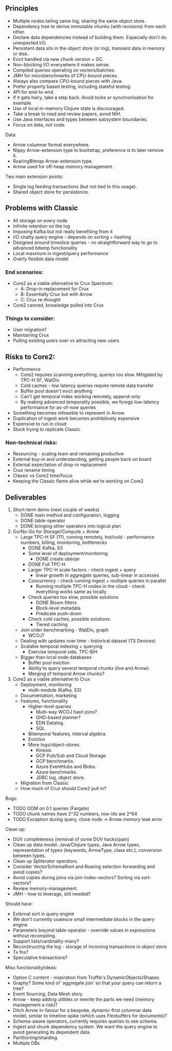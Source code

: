 ## Principles

- Multiple nodes tailing same log, sharing the same object store.
- Dependency tree to derive immutable chunks (with revisions) from each other.
- Declare data dependencies instead of building them. Especially don't do unexpected I/O.
- Persistent data sits in the object store (or log), transient data in memory or disk.
- Evict handled via new chunk version + GC.
- Non-blocking I/O everywhere it makes sense.
- Compiled queries operating on vectors/batches.
- JMH for microbenchmarks of CPU-bound pieces.
- Always also compare CPU-bound pieces with Java.
- Prefer property based testing, including stateful testing.
- API for end-to-end.
- If it gets hairy, take a step back. Avoid locks or synchronisation for example.
- Use of local in-memory Clojure state is discouraged.
- Take a break to read and review papers, avoid NIH.
- Use Java interfaces and types between subsystem boundaries.
- Focus on data, not code.

Data:
- Arrow columnar format everywhere.
- Nippy Arrow-extension type to bootstrap, preference is to later remove it.
- RoaringBitmap Arrow-extension type.
- Arrow used for off-heap memory management.

Two main extension points:
- Single log feeding transactions (but not tied to this usage).
- Shared object store for persistence.

## Problems with Classic

- All storage on every node
- Infinite retention on the log
- Imposing Kafka but not really benefiting from it
- I/O chatty query engine - depends on sorting + hashing
- Designed around timeslice queries - no straightforward way to go to advanced bitemp functionality
- Local maximum in ingest/query performance
- Overly flexible data model

### End scenarios:
- Core2 as a viable alternative to Crux
  Spectrum:
  - A: Drop-in replacement for Crux
  - B: Essentially Crux but with Arrow
  - C: Crux re-thought
- Core2 canned, knowledge pulled into Crux

### Things to consider:
- User migration?
- Maintaining Crux
- Pulling existing users over vs attracting new users

## Risks to Core2:
- Performance
  - Core2 requires scanning everything, queries too slow.
    Mitigated by TPC-H SF, WatDiv
  - Cold caches - low latency queries require remote data transfer
  - Buffer pool doesn't evict anything
  - Can't get temporal index working remotely, append-only
  - By making advanced temporality possible, we forego low-latency performance for as-of-now queries
- Something becomes infeasible to represent in Arrow
- Duplication of ingest work becomes prohibitively expensive
- Expensive to run in cloud
- Stuck trying to replicate Classic

### Non-technical risks:
- Resourcing - scaling team and remaining productive
- External buy-in and understanding, getting people back on board
- External expectation of drop-in replacement
- Crux rename timing
- Classic vs Core2 time/focus
- Keeping the Classic flame alive while we're working on Core2

## Deliverables

1. Short-term demo (next couple of weeks)
   - DONE main method and configuration, logging
   - DONE table-operator
   - DONE bringing other operators into logical plan
2. Go/No-Go for Storage/Compute + Arrow
   - Large TPC-H SF (1?), running remotely, hot/cold - performance numbers, billing, monitoring, bottlenecks
     - DONE Kafka, S3
     - Some level of deployment/monitoring
       - DONE create uberjar
     - DONE Full TPC-H
     - Larger TPC-H scale factors - check ingest + query
       - linear growth in aggregate queries, sub-linear in accesses
     - Concurrency - check running ingest + multiple queries in parallel
       - Running multiple TPC-H nodes in the cloud - check everything works same as locally
     - Check queries too slow, possible solutions
       - DONE Bloom filters
       - Block-level metadata
       - Predicate push-down
     - Check cold caches, possible solutions:
       - Tiered caching
   - Join order benchmarking - WatDiv, graph
     - WCOJ?
   - Dealing with updates over time - historical dataset (TS Devices)
   - Scalable temporal indexing + querying
     - Exercise temporal side, TPC-BiH
   - Bigger than local node databases
     - Buffer pool eviction
     - Ability to query several temporal chunks (live and Arrow).
     - Merging of temporal Arrow chunks?
3. Core2 as a viable alternative to Crux
   - Deployment, monitoring
     - multi-module (Kafka, S3)
   - Documentation, marketing
   - Features, functionality
     - Higher-level queries
       - Multi-way WCOJ hash joins?
       - GHD-based planner?
       - EDN Datalog.
       - SQL.
     - Bitemporal features, interval algebra.
     - Eviction
     - More logs/object-stores
       - Kinesis
       - GCP Pub/Sub and Cloud Storage.
       - GCP benchmarks.
       - Azure EventHubs and Blobs.
       - Azure benchmarks.
       - JDBC log, object store.
   - Migration from Classic
   - How much of Crux should Core2 pull in?

Bugs:
- TODO OOM on 0.1 queries (Fargate)
- TODO chunk names have 2^32 numbers, row-ids are 2^64
- TODO Exception during query, close node -> Arrow memory leak error

Clean up:
- DUV completeness (removal of some DUV hacks/pain)
- Clean up data model: Java/Clojure types, Java Arrow types, representation of types (keywords, ArrowType, class etc.), conversion between types.
- Clean up Spliterator operators.
- Consider VectorSchemaRoot and Roaring selection forwarding and avoid copies?
- Avoid copies during joins via join-index-vectors? Sorting via sort-vectors?
- Review memory-management.
- JMH - how to leverage, still needed?

Should have:
- External sort in query engine
- We don't currently coalesce small intermediate blocks in the query engine
- Parameters beyond table-operator - override values in expressions without recompiling.
- Support lists/cardinality-many?
- Reconstructing the log - storage of incoming transactions in object store
- Tx fns?
- Speculative transactions?

Misc functionality/ideas:
- Option C content - inspiration from Truffle's DynamicObjects/Shapes
- Graphy? Some kind of 'aggregate join' so that your query can return a tree?
- Event Sourcing, Data Mesh story
- Arrow - keep adding utilities or rewrite the parts we need (memory management a risk)?
- Ditch Arrow in-favour for a bespoke, dynamic-first columnar data model, similar to timeline-spike (which uses Flexbuffers for documents)?
- Schema-aware operators, currently requires queries to see schema.
- Ingest and chunk dependency system. We want the query engine to avoid generating its dependent data.
- Partitioning/sharding
- Multiple DBs
